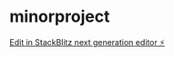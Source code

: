 # minorproject

[Edit in StackBlitz next generation editor ⚡️](https://stackblitz.com/~/github.com/RajputKartikeya/minorproject)